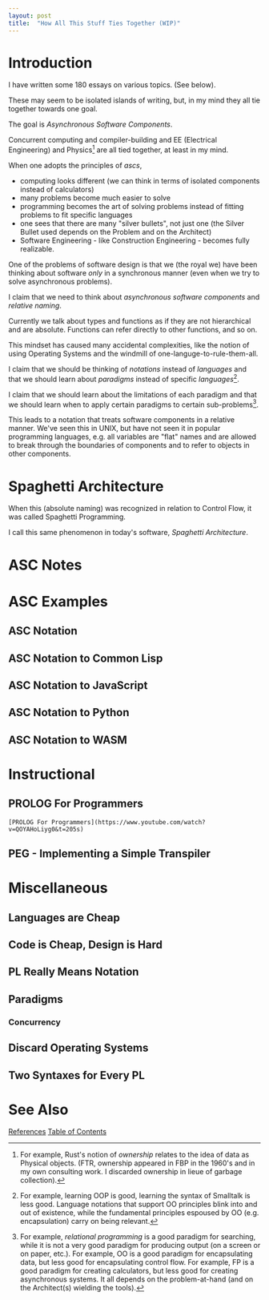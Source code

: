```yaml
---
layout: post
title:  "How All This Stuff Ties Together (WIP)"
---
```

# Introduction

I have written some 180 essays on various topics. (See below).

These may seem to be isolated islands of writing, but, in my mind they all tie together towards one goal.

The goal is _Asynchronous Software Components_.

Concurrent computing and compiler-building and EE (Electrical Engineering) and Physics[^ownership] are all tied together, at least in my mind.

[^ownership]: For example, Rust's notion of _ownership_ relates to the idea of data as Physical objects. (FTR, ownership appeared in FBP in the 1960's and in my own consulting work.  I discarded ownership in lieue of garbage collection).

When one adopts the principles of _ascs_, 
- computing looks different (we can think in terms of isolated components instead of calculators)
- many problems become much easier to solve
- programming becomes the art of solving problems instead of fitting problems to fit specific languages
- one sees that there are many "silver bullets", not just one (the Silver Bullet used depends on the Problem and on the Architect)
- Software Engineering - like Construction Engineering - becomes fully realizable.

One of the problems of software design is that we (the royal we) have been thinking about software _only_ in a synchronous manner (even when we try to solve asynchronous problems).

I claim that we need to think about _asynchronous software components_ and _relative naming_.

Currently we talk about types and functions as if they are not hierarchical and are absolute.  Functions can refer directly to other functions, and so on.

This mindset has caused many accidental complexities, like the notion of using Operating Systems and the windmill of one-languge-to-rule-them-all.

I claim that we should be thinking of _notations_ instead of _languages_ and that we should learn about _paradigms_ instead of specific _languages_[^smalltalk].

I claim that we should learn about the limitations of each paradigm and that we should learn when to apply certain paradigms to certain sub-problems[^relational].

[^smalltalk]: For example, learning OOP is good, learning the syntax of Smalltalk is less good.  Language notations that support OO principles blink into and out of existence, while the fundamental principles espoused by OO (e.g. encapsulation) carry on being relevant.

[^relational]: For example, _relational programming_ is a good paradigm for searching, while it is not a very good paradigm for producing output (on a screen or on paper, etc.).  For example, OO is a good paradigm for encapsulating data, but less good for encapsulating control flow.  For example, FP is a good paradigm for creating calculators, but less good for creating asynchronous systems. It all depends on the problem-at-hand (and on the Architect(s) wielding the tools).

This leads to a notation that treats software components in a relative manner. We've seen this in UNIX, but have not seen it in popular programming languages, e.g. all variables are "flat" names and are allowed to break through the boundaries of components and to refer to objects in other components. 

# Spaghetti Architecture
When this (absolute naming) was recognized in relation to Control Flow, it was called Spaghetti Programming.

I call this same phenomenon in today's software, _Spaghetti Architecture_.

# ASC Notes
## 
# 

# ASC Examples
## ASC Notation
## ASC Notation to Common Lisp
## ASC Notation to JavaScript
## ASC Notation to Python
## ASC Notation to WASM
## 
# 

# Instructional
## PROLOG For Programmers
	[PROLOG For Programmers](https://www.youtube.com/watch?v=QOYAHoLiyg0&t=205s)
## PEG - Implementing a Simple Transpiler
## 
# 

# Miscellaneous
## Languages are Cheap
## Code is Cheap, Design is Hard
## PL Really Means Notation
## Paradigms
### Concurrency
## Discard Operating Systems
## Two Syntaxes for Every PL
## 
# 

# See Also

[References](https://guitarvydas.github.io/2021/01/14/References.html)
[Table of Contents](https://guitarvydas.github.io/2021/05/14/Table-Of-Contents.html)

<script src="https://utteranc.es/client.js" 
        repo="guitarvydas/guitarvydas.github.io" 
        issue-term="pathname" 
        theme="github-light" 
        crossorigin="anonymous" 
        async> 
</script> 
